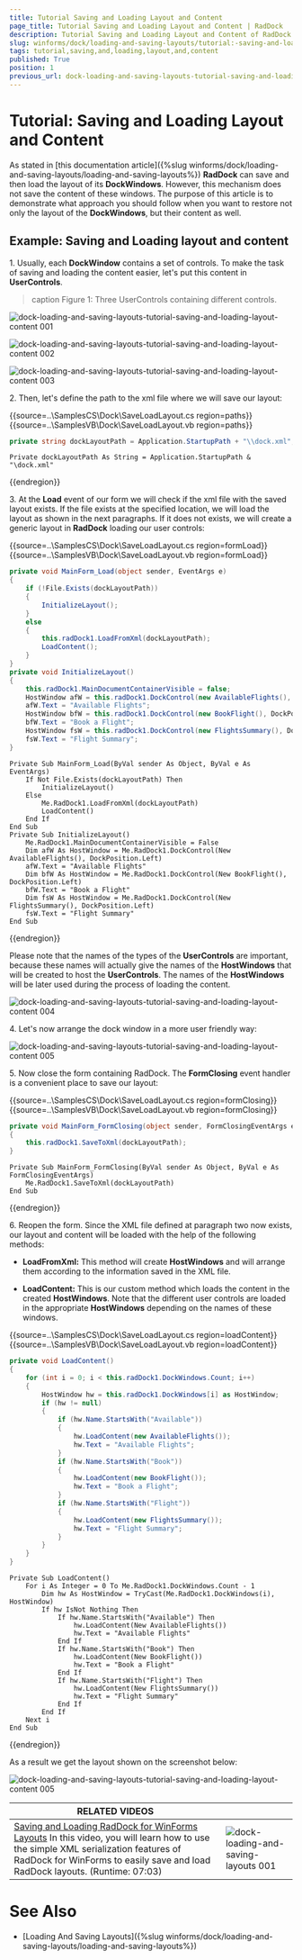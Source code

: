 ```yaml
---
title: Tutorial Saving and Loading Layout and Content
page_title: Tutorial Saving and Loading Layout and Content | RadDock
description: Tutorial Saving and Loading Layout and Content of RadDock.
slug: winforms/dock/loading-and-saving-layouts/tutorial:-saving-and-loading-layout-and-content
tags: tutorial,saving,and,loading,layout,and,content
published: True
position: 1
previous_url: dock-loading-and-saving-layouts-tutorial-saving-and-loading-layout-content
---
```


# Tutorial: Saving and Loading Layout and Content

As stated in [this documentation article]({%slug winforms/dock/loading-and-saving-layouts/loading-and-saving-layouts%}) __RadDock__ can save and then load the layout of its **DockWindows**. However, this mechanism does not save the content of these windows. The purpose of this article is to demonstrate what approach you should follow when you want to restore not only the layout of the **DockWindows**, but their content as well.
      
## Example: Saving and Loading layout and content

1\. Usually, each **DockWindow** contains a set of controls. To make the task of saving and loading the content easier, let's put this content in **UserControls**.

>caption Figure 1: Three UserControls containing different controls.

![dock-loading-and-saving-layouts-tutorial-saving-and-loading-layout-content 001](images/dock-loading-and-saving-layouts-tutorial-saving-and-loading-layout-content001.png)

![dock-loading-and-saving-layouts-tutorial-saving-and-loading-layout-content 002](images/dock-loading-and-saving-layouts-tutorial-saving-and-loading-layout-content002.png)

![dock-loading-and-saving-layouts-tutorial-saving-and-loading-layout-content 003](images/dock-loading-and-saving-layouts-tutorial-saving-and-loading-layout-content003.png)


2\. Then, let's define the path to the xml file where we will save our layout: 

{{source=..\SamplesCS\Dock\SaveLoadLayout.cs region=paths}} 
{{source=..\SamplesVB\Dock\SaveLoadLayout.vb region=paths}} 

````C#
private string dockLayoutPath = Application.StartupPath + "\\dock.xml";

````
````VB.NET
Private dockLayoutPath As String = Application.StartupPath & "\dock.xml"

````

{{endregion}} 
 
3\. At the **Load** event of our form we will check if the xml file with the saved layout exists. If the file exists at the specified location, we will load the layout as shown in the next paragraphs. If it does not exists, we will create a generic layout in **RadDock** loading our user controls: 

{{source=..\SamplesCS\Dock\SaveLoadLayout.cs region=formLoad}} 
{{source=..\SamplesVB\Dock\SaveLoadLayout.vb region=formLoad}} 

````C#
private void MainForm_Load(object sender, EventArgs e)
{
    if (!File.Exists(dockLayoutPath))
    {
        InitializeLayout();
    }
    else
    {
        this.radDock1.LoadFromXml(dockLayoutPath);
        LoadContent();
    }
}
private void InitializeLayout()
{
    this.radDock1.MainDocumentContainerVisible = false;
    HostWindow afW = this.radDock1.DockControl(new AvailableFlights(), DockPosition.Left);
    afW.Text = "Available Flights";
    HostWindow bfW = this.radDock1.DockControl(new BookFlight(), DockPosition.Left);
    bfW.Text = "Book a Flight";
    HostWindow fsW = this.radDock1.DockControl(new FlightsSummary(), DockPosition.Left);
    fsW.Text = "Flight Summary";
}

````
````VB.NET
Private Sub MainForm_Load(ByVal sender As Object, ByVal e As EventArgs)
    If Not File.Exists(dockLayoutPath) Then
        InitializeLayout()
    Else
        Me.RadDock1.LoadFromXml(dockLayoutPath)
        LoadContent()
    End If
End Sub
Private Sub InitializeLayout()
    Me.RadDock1.MainDocumentContainerVisible = False
    Dim afW As HostWindow = Me.RadDock1.DockControl(New AvailableFlights(), DockPosition.Left)
    afW.Text = "Available Flights"
    Dim bfW As HostWindow = Me.RadDock1.DockControl(New BookFlight(), DockPosition.Left)
    bfW.Text = "Book a Flight"
    Dim fsW As HostWindow = Me.RadDock1.DockControl(New FlightsSummary(), DockPosition.Left)
    fsW.Text = "Flight Summary"
End Sub

````

{{endregion}} 

Please note that the names of the types of the **UserControls** are important, because these names will actually give the names of the **HostWindows** that will be created to host the **UserControls**. The names of the **HostWindows** will be later used during the process of loading the content.

![dock-loading-and-saving-layouts-tutorial-saving-and-loading-layout-content 004](images/dock-loading-and-saving-layouts-tutorial-saving-and-loading-layout-content004.png)

4\. Let's now arrange the dock window in a more user friendly way:

![dock-loading-and-saving-layouts-tutorial-saving-and-loading-layout-content 005](images/dock-loading-and-saving-layouts-tutorial-saving-and-loading-layout-content005.png)

5\. Now close the form containing RadDock. The **FormClosing** event handler is a convenient place to save our layout: 

{{source=..\SamplesCS\Dock\SaveLoadLayout.cs region=formClosing}} 
{{source=..\SamplesVB\Dock\SaveLoadLayout.vb region=formClosing}} 

````C#
private void MainForm_FormClosing(object sender, FormClosingEventArgs e)
{
    this.radDock1.SaveToXml(dockLayoutPath);
}

````
````VB.NET
Private Sub MainForm_FormClosing(ByVal sender As Object, ByVal e As FormClosingEventArgs)
    Me.RadDock1.SaveToXml(dockLayoutPath)
End Sub

````

{{endregion}} 
 
6\. Reopen the form. Since the XML file defined at paragraph two now exists, our layout and content will be loaded with the help of the following methods:
            
* __LoadFromXml:__ This method will create **HostWindows** and will arrange them according to the information saved in the XML file.               

* __LoadContent:__ This is our custom method which loads the content in the created **HostWindows**. Note that the different user controls are loaded in the appropriate **HostWindows** depending on the names of these windows. 

{{source=..\SamplesCS\Dock\SaveLoadLayout.cs region=loadContent}} 
{{source=..\SamplesVB\Dock\SaveLoadLayout.vb region=loadContent}} 

````C#
private void LoadContent()
{
    for (int i = 0; i < this.radDock1.DockWindows.Count; i++)
    {
        HostWindow hw = this.radDock1.DockWindows[i] as HostWindow;
        if (hw != null)
        {
            if (hw.Name.StartsWith("Available"))
            {
                hw.LoadContent(new AvailableFlights());
                hw.Text = "Available Flights";
            }
            if (hw.Name.StartsWith("Book"))
            {
                hw.LoadContent(new BookFlight());
                hw.Text = "Book a Flight";
            }
            if (hw.Name.StartsWith("Flight"))
            {
                hw.LoadContent(new FlightsSummary());
                hw.Text = "Flight Summary";
            }
        }
    }
}

````
````VB.NET
Private Sub LoadContent()
    For i As Integer = 0 To Me.RadDock1.DockWindows.Count - 1
        Dim hw As HostWindow = TryCast(Me.RadDock1.DockWindows(i), HostWindow)
        If hw IsNot Nothing Then
            If hw.Name.StartsWith("Available") Then
                hw.LoadContent(New AvailableFlights())
                hw.Text = "Available Flights"
            End If
            If hw.Name.StartsWith("Book") Then
                hw.LoadContent(New BookFlight())
                hw.Text = "Book a Flight"
            End If
            If hw.Name.StartsWith("Flight") Then
                hw.LoadContent(New FlightsSummary())
                hw.Text = "Flight Summary"
            End If
        End If
    Next i
End Sub

````

{{endregion}} 
 
As a result we get the layout shown on the screenshot below:

![dock-loading-and-saving-layouts-tutorial-saving-and-loading-layout-content 005](images/dock-loading-and-saving-layouts-tutorial-saving-and-loading-layout-content005.png)


| RELATED VIDEOS |  |
| ------ | ------ |
|[Saving and Loading RadDock for WinForms Layouts](http://www.telerik.com/videos/winforms/saving-and-loading-raddock-for-winforms-layouts) In this video, you will learn how to use the simple XML serialization features of RadDock for WinForms to easily save and load RadDock layouts. (Runtime: 07:03)|![dock-loading-and-saving-layouts 001](images/dock-loading-and-saving-layouts001.png)|

# See Also

* [Loading And Saving Layouts]({%slug winforms/dock/loading-and-saving-layouts/loading-and-saving-layouts%})
